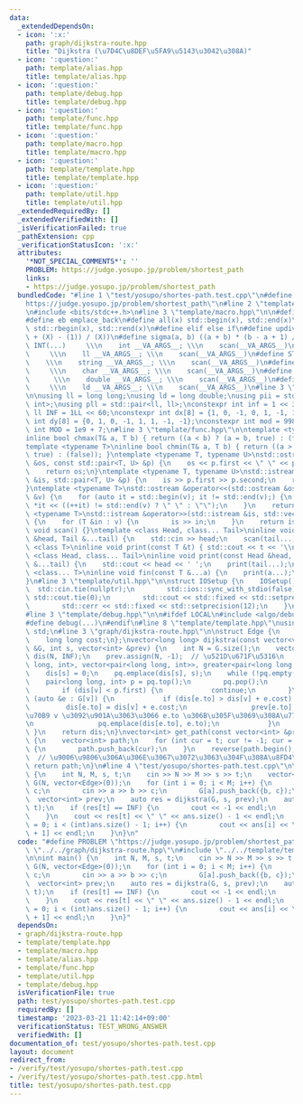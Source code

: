 ```yaml
---
data:
  _extendedDependsOn:
  - icon: ':x:'
    path: graph/dijkstra-route.hpp
    title: "Dijkstra (\u7D4C\u8DEF\u5FA9\u5143\u3042\u308A)"
  - icon: ':question:'
    path: template/alias.hpp
    title: template/alias.hpp
  - icon: ':question:'
    path: template/debug.hpp
    title: template/debug.hpp
  - icon: ':question:'
    path: template/func.hpp
    title: template/func.hpp
  - icon: ':question:'
    path: template/macro.hpp
    title: template/macro.hpp
  - icon: ':question:'
    path: template/template.hpp
    title: template/template.hpp
  - icon: ':question:'
    path: template/util.hpp
    title: template/util.hpp
  _extendedRequiredBy: []
  _extendedVerifiedWith: []
  _isVerificationFailed: true
  _pathExtension: cpp
  _verificationStatusIcon: ':x:'
  attributes:
    '*NOT_SPECIAL_COMMENTS*': ''
    PROBLEM: https://judge.yosupo.jp/problem/shortest_path
    links:
    - https://judge.yosupo.jp/problem/shortest_path
  bundledCode: "#line 1 \"test/yosupo/shortes-path.test.cpp\"\n#define PROBLEM \"\
    https://judge.yosupo.jp/problem/shortest_path\"\n#line 2 \"template/template.hpp\"\
    \n#include <bits/stdc++.h>\n#line 3 \"template/macro.hpp\"\n\n#define pb push_back\n\
    #define eb emplace_back\n#define all(x) std::begin(x), std::end(x)\n#define rall(x)\
    \ std::rbegin(x), std::rend(x)\n#define elif else if\n#define updiv(N, X) (((N)\
    \ + (X) - (1)) / (X))\n#define sigma(a, b) ((a + b) * (b - a + 1) / 2)\n#define\
    \ INT(...)     \\\n    int __VA_ARGS__; \\\n    scan(__VA_ARGS__)\n#define LL(...)\
    \     \\\n    ll __VA_ARGS__; \\\n    scan(__VA_ARGS__)\n#define STR(...)    \
    \    \\\n    string __VA_ARGS__; \\\n    scan(__VA_ARGS__)\n#define CHR(...) \
    \     \\\n    char __VA_ARGS__; \\\n    scan(__VA_ARGS__)\n#define DOU(...)  \
    \      \\\n    double __VA_ARGS__; \\\n    scan(__VA_ARGS__)\n#define LD(...)\
    \     \\\n    ld __VA_ARGS__; \\\n    scan(__VA_ARGS__)\n#line 3 \"template/alias.hpp\"\
    \n\nusing ll = long long;\nusing ld = long double;\nusing pii = std::pair<int,\
    \ int>;\nusing pll = std::pair<ll, ll>;\nconstexpr int inf = 1 << 30;\nconstexpr\
    \ ll INF = 1LL << 60;\nconstexpr int dx[8] = {1, 0, -1, 0, 1, -1, 1, -1};\nconstexpr\
    \ int dy[8] = {0, 1, 0, -1, 1, 1, -1, -1};\nconstexpr int mod = 998244353;\nconstexpr\
    \ int MOD = 1e9 + 7;\n#line 3 \"template/func.hpp\"\n\ntemplate <typename T>\n\
    inline bool chmax(T& a, T b) { return ((a < b) ? (a = b, true) : (false)); }\n\
    template <typename T>\ninline bool chmin(T& a, T b) { return ((a > b) ? (a = b,\
    \ true) : (false)); }\ntemplate <typename T, typename U>\nstd::ostream &operator<<(std::ostream\
    \ &os, const std::pair<T, U> &p) {\n    os << p.first << \" \" << p.second;\n\
    \    return os;\n}\ntemplate <typename T, typename U>\nstd::istream &operator>>(std::istream\
    \ &is, std::pair<T, U> &p) {\n    is >> p.first >> p.second;\n    return is;\n\
    }\ntemplate <typename T>\nstd::ostream &operator<<(std::ostream &os, const std::vector<T>\
    \ &v) {\n    for (auto it = std::begin(v); it != std::end(v);) {\n        os <<\
    \ *it << ((++it) != std::end(v) ? \" \" : \"\");\n    }\n    return os;\n}\ntemplate\
    \ <typename T>\nstd::istream &operator>>(std::istream &is, std::vector<T> &v)\
    \ {\n    for (T &in : v) {\n        is >> in;\n    }\n    return is;\n}\ninline\
    \ void scan() {}\ntemplate <class Head, class... Tail>\ninline void scan(Head\
    \ &head, Tail &...tail) {\n    std::cin >> head;\n    scan(tail...);\n}\ntemplate\
    \ <class T>\ninline void print(const T &t) { std::cout << t << '\\n'; }\ntemplate\
    \ <class Head, class... Tail>\ninline void print(const Head &head, const Tail\
    \ &...tail) {\n    std::cout << head << ' ';\n    print(tail...);\n}\ntemplate\
    \ <class... T>\ninline void fin(const T &...a) {\n    print(a...);\n    exit(0);\n\
    }\n#line 3 \"template/util.hpp\"\n\nstruct IOSetup {\n    IOSetup() {\n      \
    \  std::cin.tie(nullptr);\n        std::ios::sync_with_stdio(false);\n       \
    \ std::cout.tie(0);\n        std::cout << std::fixed << std::setprecision(12);\n\
    \        std::cerr << std::fixed << std::setprecision(12);\n    }\n} IOSetup;\n\
    #line 3 \"template/debug.hpp\"\n\n#ifdef LOCAL\n#include <algo/debug.hpp>\n#else\n\
    #define debug(...)\n#endif\n#line 8 \"template/template.hpp\"\nusing namespace\
    \ std;\n#line 3 \"graph/dijkstra-route.hpp\"\n\nstruct Edge {\n    long long to;\n\
    \    long long cost;\n};\nvector<long long> dijkstra(const vector<vector<Edge>>\
    \ &G, int s, vector<int> &prev) {\n    int N = G.size();\n    vector<long long>\
    \ dis(N, INF);\n    prev.assign(N, -1);  // \u521D\u671F\u5316\n    priority_queue<pair<long\
    \ long, int>, vector<pair<long long, int>>, greater<pair<long long, int>>> pq;\n\
    \    dis[s] = 0;\n    pq.emplace(dis[s], s);\n    while (!pq.empty()) {\n    \
    \    pair<long long, int> p = pq.top();\n        pq.pop();\n        int v = p.second;\n\
    \        if (dis[v] < p.first) {\n            continue;\n        }\n        for\
    \ (auto &e : G[v]) {\n            if (dis[e.to] > dis[v] + e.cost) {\n       \
    \         dis[e.to] = dis[v] + e.cost;\n                prev[e.to] = v;  // \u9802\
    \u70B9 v \u3092\u901A\u3063\u3066 e.to \u306B\u305F\u3069\u308A\u7740\u3044\u305F\
    \n                pq.emplace(dis[e.to], e.to);\n            }\n        }\n   \
    \ }\n    return dis;\n}\nvector<int> get_path(const vector<int> &prev, int t)\
    \ {\n    vector<int> path;\n    for (int cur = t; cur != -1; cur = prev[cur])\
    \ {\n        path.push_back(cur);\n    }\n    reverse(path.begin(), path.end());\
    \  // \u9006\u9806\u306A\u306E\u3067\u3072\u3063\u304F\u308A\u8FD4\u3059\n   \
    \ return path;\n}\n#line 4 \"test/yosupo/shortes-path.test.cpp\"\n\nint main()\
    \ {\n    int N, M, s, t;\n    cin >> N >> M >> s >> t;\n    vector<vector<Edge>>\
    \ G(N, vector<Edge>(0));\n    for (int i = 0; i < M; i++) {\n        int a, b,\
    \ c;\n        cin >> a >> b >> c;\n        G[a].push_back({b, c});\n    }\n  \
    \  vector<int> prev;\n    auto res = dijkstra(G, s, prev);\n    auto ans = get_path(prev,\
    \ t);\n    if (res[t] == INF) {\n        cout << -1 << endl;\n        return 0;\n\
    \    }\n    cout << res[t] << \" \" << ans.size() - 1 << endl;\n    for (int i\
    \ = 0; i < (int)ans.size() - 1; i++) {\n        cout << ans[i] << \" \" << ans[i\
    \ + 1] << endl;\n    }\n}\n"
  code: "#define PROBLEM \"https://judge.yosupo.jp/problem/shortest_path\"\n#include\
    \ \"../../graph/dijkstra-route.hpp\"\n#include \"../../template/template.hpp\"\
    \n\nint main() {\n    int N, M, s, t;\n    cin >> N >> M >> s >> t;\n    vector<vector<Edge>>\
    \ G(N, vector<Edge>(0));\n    for (int i = 0; i < M; i++) {\n        int a, b,\
    \ c;\n        cin >> a >> b >> c;\n        G[a].push_back({b, c});\n    }\n  \
    \  vector<int> prev;\n    auto res = dijkstra(G, s, prev);\n    auto ans = get_path(prev,\
    \ t);\n    if (res[t] == INF) {\n        cout << -1 << endl;\n        return 0;\n\
    \    }\n    cout << res[t] << \" \" << ans.size() - 1 << endl;\n    for (int i\
    \ = 0; i < (int)ans.size() - 1; i++) {\n        cout << ans[i] << \" \" << ans[i\
    \ + 1] << endl;\n    }\n}"
  dependsOn:
  - graph/dijkstra-route.hpp
  - template/template.hpp
  - template/macro.hpp
  - template/alias.hpp
  - template/func.hpp
  - template/util.hpp
  - template/debug.hpp
  isVerificationFile: true
  path: test/yosupo/shortes-path.test.cpp
  requiredBy: []
  timestamp: '2023-03-21 11:42:14+09:00'
  verificationStatus: TEST_WRONG_ANSWER
  verifiedWith: []
documentation_of: test/yosupo/shortes-path.test.cpp
layout: document
redirect_from:
- /verify/test/yosupo/shortes-path.test.cpp
- /verify/test/yosupo/shortes-path.test.cpp.html
title: test/yosupo/shortes-path.test.cpp
---
```

